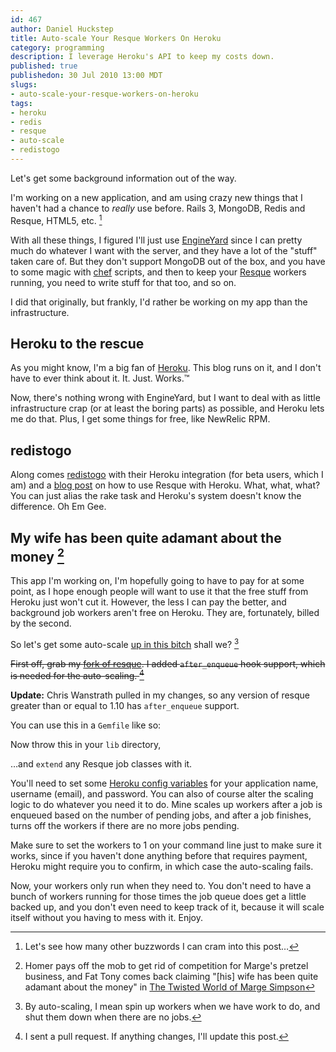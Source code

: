 ```yaml
--- 
id: 467
author: Daniel Huckstep
title: Auto-scale Your Resque Workers On Heroku
category: programming
description: I leverage Heroku's API to keep my costs down.
published: true
publishedon: 30 Jul 2010 13:00 MDT
slugs: 
- auto-scale-your-resque-workers-on-heroku
tags: 
- heroku
- redis
- resque
- auto-scale
- redistogo
---
```

Let's get some background information out of the way.

I'm working on a new application, and am using crazy new things that I haven't had a chance to *really* use before. Rails 3, MongoDB, Redis and Resque, HTML5, etc. [^1]

With all these things, I figured I'll just use [EngineYard](http://www.engineyard.com/) since I can pretty much do whatever I want with the server, and they have a lot of the "stuff" taken care of. But they don't support MongoDB out of the box, and you have to some magic with [chef](http://wiki.opscode.com/display/chef/Home) scripts, and then to keep your [Resque](http://github.com/defunkt/resque) workers running, you need to write stuff for that too, and so on.

I did that originally, but frankly, I'd rather be working on my app than the infrastructure.

## Heroku to the rescue

As you might know, I'm a big fan of [Heroku](http://blog.darkhax.com/search?q=heroku). This blog runs on it, and I don't have to ever think about it. It. Just. Works.™

Now, there's nothing wrong with EngineYard, but I want to deal with as little infrastructure crap (or at least the boring parts) as possible, and Heroku lets me do that. Plus, I get some things for free, like NewRelic RPM.

## redistogo

Along comes [redistogo](http://redistogo.com/) with their Heroku
integration (for beta users, which I am) and a [blog
post](http://blog.redistogo.com/2010/07/26/resque-with-redis-to-go/) on
how to use Resque with Heroku. What, what, what? You can just alias the
rake task and Heroku's system doesn't know the difference. Oh Em Gee.

## My wife has been quite adamant about the money [^2]

This app I'm working on, I'm hopefully going to have to pay for at some
point, as I hope enough people will want to use it that the free stuff
from Heroku just won't cut it. However, the less I can pay the better,
and background job workers aren't free on Heroku. They are, fortunately,
billed by the second.

So let's get some auto-scale [up in this
bitch](http://www.explosm.net/comics/1311/) shall we? [^3]

~~First off, grab my [fork of
resque](http://github.com/darkhelmet/resque/tree/after_enqueue). I added
`after_enqueue` hook support, which is needed for the auto-scaling.
[^4]~~

**Update:** Chris Wanstrath pulled in my changes, so any version of
resque greater than or equal to 1.10 has `after_enqueue` support.

You can use this in a `Gemfile` like so:

<script src="http://gist.github.com/501160.js?file=Gemfile"></script>

Now throw this in your `lib` directory,

<script src="http://gist.github.com/501160.js?file=heroku_resque_auto_scale.rb"></script>

…and `extend` any Resque job classes with it.

<script src="http://gist.github.com/501160.js?file=scaling_job.rb"></script>

You'll need to set some [Heroku config
variables](http://docs.heroku.com/config-vars) for your application
name, username (email), and password. You can also of course alter the
scaling logic to do whatever you need it to do. Mine scales up workers
after a job is enqueued based on the number of pending jobs, and after a
job finishes, turns off the workers if there are no more jobs pending.

Make sure to set the workers to 1 on your command line just to make sure
it works, since if you haven't done anything before that requires
payment, Heroku might require you to confirm, in which case the
auto-scaling fails.

Now, your workers only run when they need to. You don't need to have a
bunch of workers running for those times the job queue does get a little
backed up, and you don't even need to keep track of it, because it will
scale itself without you having to mess with it. Enjoy.

[^1]: Let's see how many other buzzwords I can cram into this post…

[^2]: Homer pays off the mob to get rid of competition for Marge's
    pretzel business, and Fat Tony comes back claiming "[his] wife has
    been quite adamant about the money" in [The Twisted World of Marge
    Simpson](http://en.wikipedia.org/wiki/The_Twisted_World_of_Marge_Simpson)

[^3]: By auto-scaling, I mean spin up workers when we have work to do,
    and shut them down when there are no jobs.

[^4]: I sent a pull request. If anything changes, I'll update this post.
